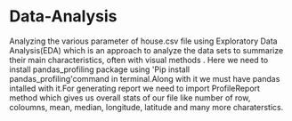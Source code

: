 # Data-Analysis
Analyzing the various parameter of house.csv file using Exploratory Data Analysis(EDA) which is an approach to analyze the data sets to summarize their main characteristics, often with visual methods . Here we need to install pandas_profiling package using 'Pip install pandas_profiling'command in terminal.Along with it we must have pandas intalled with it.For generating report we need to import ProfileReport method which gives us overall stats of our file like number of row, coloumns, mean, median, longitude, latitude and many more charaterstics.
